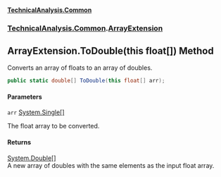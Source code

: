 #### [TechnicalAnalysis.Common](Atypical.TechnicalAnalysis.Common.md 'Atypical.TechnicalAnalysis.Common')
### [TechnicalAnalysis.Common](Atypical.TechnicalAnalysis.Common.md#TechnicalAnalysis.Common 'TechnicalAnalysis.Common').[ArrayExtension](ArrayExtension.md 'TechnicalAnalysis.Common.ArrayExtension')

## ArrayExtension.ToDouble(this float[]) Method

Converts an array of floats to an array of doubles.

```csharp
public static double[] ToDouble(this float[] arr);
```
#### Parameters

<a name='TechnicalAnalysis.Common.ArrayExtension.ToDouble(thisfloat[]).arr'></a>

`arr` [System.Single](https://docs.microsoft.com/en-us/dotnet/api/System.Single 'System.Single')[[]](https://docs.microsoft.com/en-us/dotnet/api/System.Array 'System.Array')

The float array to be converted.

#### Returns
[System.Double](https://docs.microsoft.com/en-us/dotnet/api/System.Double 'System.Double')[[]](https://docs.microsoft.com/en-us/dotnet/api/System.Array 'System.Array')  
A new array of doubles with the same elements as the input float array.